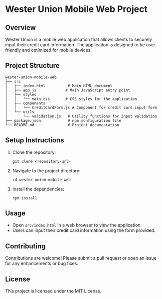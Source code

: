 # Wester Union Mobile Web Project

## Overview
Wester Union is a mobile web application that allows clients to securely input their credit card information. The application is designed to be user-friendly and optimized for mobile devices.

## Project Structure
```
wester-union-mobile-web
├── src
│   ├── index.html          # Main HTML document
│   ├── app.js             # Main JavaScript entry point
│   ├── styles
│   │   └── main.css       # CSS styles for the application
│   ├── components
│   │   └── CreditCardForm.js # Component for credit card input form
│   └── utils
│       └── validation.js   # Utility functions for input validation
├── package.json            # npm configuration file
└── README.md               # Project documentation
```

## Setup Instructions
1. Clone the repository:
   ```
   git clone <repository-url>
   ```
2. Navigate to the project directory:
   ```
   cd wester-union-mobile-web
   ```
3. Install the dependencies:
   ```
   npm install
   ```

## Usage
- Open `src/index.html` in a web browser to view the application.
- Users can input their credit card information using the form provided.

## Contributing
Contributions are welcome! Please submit a pull request or open an issue for any enhancements or bug fixes.

## License
This project is licensed under the MIT License.